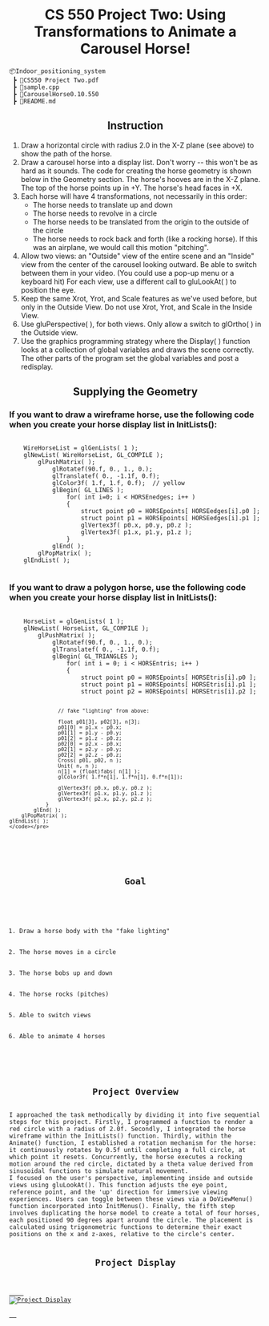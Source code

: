 <h1 align = "center">CS 550 Project Two: Using Transformations to Animate a Carousel Horse!</h1>

```
📦Indoor_positioning_system
 ┣ 📂CS550 Project Two.pdf                          
 ┣ 📂sample.cpp
 ┣ 📂CarouselHorse0.10.550
 ┣ 📂README.md
```

<h2 align = "center">Instruction</h2>
    <ol>
        <li>Draw a horizontal circle with radius 2.0 in the X-Z plane (see above) to show the path of the horse.</li>
        <li>Draw a carousel horse into a display list. Don't worry -- this won't be as hard as it sounds. The code for creating the horse geometry is shown below in the Geometry section. The horse's hooves are in the X-Z plane. The top of the horse points up in +Y. The horse's head faces in +X.</li>
        <li>Each horse will have 4 transformations, not necessarily in this order:
    		<ul>
        		<li>The horse needs to translate up and down</li>
        		<li>The horse needs to revolve in a circle</li>
        		<li>The horse needs to be translated from the origin to the outside of the circle</li>
        		<li>The horse needs to rock back and forth (like a rocking horse). If this was an airplane, we would call this motion "pitching".</li>
    		</ul>
	</li>
        <li>Allow two views: an "Outside" view of the entire scene and an "Inside" view from the center of the carousel looking outward. Be able to switch between them in your video. (You could use a pop-up menu or a keyboard hit) For each view, use a different call to gluLookAt( ) to position the eye.</li>
        <li>Keep the same Xrot, Yrot, and Scale features as we've used before, but only in the Outside View. Do not use Xrot, Yrot, and Scale in the Inside View.</li>
        <li>Use gluPerspective( ), for both views. Only allow a switch to glOrtho( ) in the Outside view.</li>
	<li>Use the graphics programming strategy where the Display( ) function looks at a collection of global variables and draws the scene correctly. The other parts of the program set the global variables and post a redisplay.
</li>
    </ol>

<h2 align = "center">Supplying the Geometry</h2>
<div>
    <h3>If you want to draw a wireframe horse, use the following code when you create your horse display list in InitLists():</h3>
    <pre><code>
	WireHorseList = glGenLists( 1 );
	glNewList( WireHorseList, GL_COMPILE );
	    glPushMatrix( );
	        glRotatef(90.f, 0., 1., 0.);
	        glTranslatef( 0., -1.1f, 0.f);
	        glColor3f( 1.f, 1.f, 0.f);	// yellow
	        glBegin( GL_LINES );
	            for( int i=0; i &lt; HORSEnedges; i++ )
	            {
	                struct point p0 = HORSEpoints[ HORSEedges[i].p0 ];
	                struct point p1 = HORSEpoints[ HORSEedges[i].p1 ];
	                glVertex3f( p0.x, p0.y, p0.z );
	                glVertex3f( p1.x, p1.y, p1.z );
	            }
	        glEnd( );
	    glPopMatrix( );
	glEndList( );
    </code></pre>
</div>
<div>
    <h3>If you want to draw a polygon horse, use the following code when you create your horse display list in InitLists():</h3>
    <pre><code>
	HorseList = glGenLists( 1 );
	glNewList( HorseList, GL_COMPILE );
	    glPushMatrix( );
	        glRotatef(90.f, 0., 1., 0.);
	        glTranslatef( 0., -1.1f, 0.f);
	        glBegin( GL_TRIANGLES );
	            for( int i = 0; i &lt; HORSEntris; i++ )
	            {
	                struct point p0 = HORSEpoints[ HORSEtris[i].p0 ];
	                struct point p1 = HORSEpoints[ HORSEtris[i].p1 ];
	                struct point p2 = HORSEpoints[ HORSEtris[i].p2 ];
	
	                // fake "lighting" from above:
	
	                float p01[3], p02[3], n[3];
	                p01[0] = p1.x - p0.x;
	                p01[1] = p1.y - p0.y;
	                p01[2] = p1.z - p0.z;
	                p02[0] = p2.x - p0.x;
	                p02[1] = p2.y - p0.y;
	                p02[2] = p2.z - p0.z;
	                Cross( p01, p02, n );
	                Unit( n, n );
	                n[1] = (float)fabs( n[1] );
	                glColor3f( 1.f*n[1], 1.f*n[1], 0.f*n[1]);
	
	                glVertex3f( p0.x, p0.y, p0.z );
	                glVertex3f( p1.x, p1.y, p1.z );
	                glVertex3f( p2.x, p2.y, p2.z );
	            }
	        glEnd( );
	    glPopMatrix( );
	glEndList( );
    </code></pre>
</div>

<h2 align = "center">Goal</h2>
  <ol>
      <li>Draw a horse body with the "fake lighting"</li>
      <li>The horse moves in a circle</li>
      <li>The horse bobs up and down</li>
      <li>The horse rocks (pitches)</li>
      <li>Able to switch views</li>
      <li>Able to animate 4 horses</li>
  </ol>

<h2 align = "center">Project Overview</h2>
I approached the task methodically by dividing it into five sequential steps for this project. Firstly, I programmed a function to render a red circle with a radius of 2.0f. Secondly, I integrated the horse wireframe within the InitLists() function. Thirdly, within the Animate() function, I established a rotation mechanism for the horse: it continuously rotates by 0.5f until completing a full circle, at which point it resets. Concurrently, the horse executes a rocking motion around the red circle, dictated by a theta value derived from sinusoidal functions to simulate natural movement.
I focused on the user's perspective, implementing inside and outside views using gluLookAt(). This function adjusts the eye point, reference point, and the 'up' direction for immersive viewing experiences. Users can toggle between these views via a DoViewMenu() function incorporated into InitMenus(). Finally, the fifth step involves duplicating the horse model to create a total of four horses, each positioned 90 degrees apart around the circle. The placement is calculated using trigonometric functions to determine their exact positions on the x and z-axes, relative to the circle's center.

<h2 align = "center">Project Display</h2>
  <a href="http://www.youtube.com/watch?v=6LcDjKYh87E" title="Project Display">
    <img src="http://img.youtube.com/vi/6LcDjKYh87E/0.jpg" alt="Project Display" style="display:block; margin:auto;">
  </a>
  


